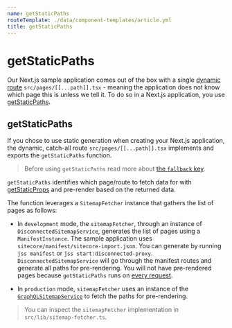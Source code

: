 ```yaml
---
name: getStaticPaths
routeTemplate: ./data/component-templates/article.yml
title: getStaticPaths
---
```

# getStaticPaths

Our Next.js sample application comes out of the box with a single [dynamic route](https://nextjs.org/docs/routing/dynamic-routes) `src/pages/[[...path]].tsx` - meaning the application does not know which page this is unless we tell it. To do so in a Next.js application, you use [getStaticPaths](https://nextjs.org/docs/basic-features/data-fetching#getstaticpaths-static-generation). 

## getStaticPaths

If you chose to use static generation when creating your Next.js application, the dynamic, catch-all route `src/pages/[[...path]].tsx` implements and exports the `getStaticPaths` function.

> Before using `getStaticPaths` read more about [the `fallback` key](https://nextjs.org/docs/basic-features/data-fetching#the-fallback-key-required).

`getStaticPaths` identifies which page/route to fetch data for with [getStaticProps](https://nextjs.org/docs/basic-features/data-fetching#getstaticprops-static-generation) and pre-render based on the returned data.

The function leverages a `SitemapFetcher` instance that gathers the list of pages as follows:  

* In `development` mode, the `sitemapFetcher`, through an instance of `DisconnectedSitemapService`, generates the list of pages using a `ManifestInstance`. The sample application uses `sitecore/manifest/sitecore-import.json`. You can generate by running `jss manifest` or `jss start:disconnected-proxy`. `DisconnectedSitemapService` will go through the manifest routes and generate all paths for pre-rendering. You will not have pre-rendered pages because `getStaticPaths` runs on [every request](https://nextjs.org/docs/basic-features/data-fetching#runs-on-every-request-in-development-1). 

* In `production` mode, `sitemapFetcher` uses an instance of the [`GraphQLSitemapService`](/docs/nextjs/services/graphql-sitemap-service) to fetch the paths for pre-rendering.

> You can inspect the `sitemapFetcher` implementation in `src/lib/sitemap-fetcher.ts`.

